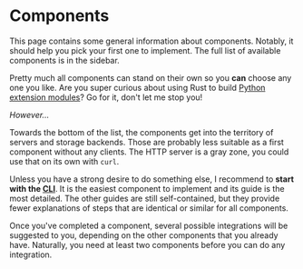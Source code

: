 # Components

This page contains some general information about components.
Notably, it should help you pick your first one to implement.
The full list of available components is in the sidebar.

Pretty much all components can stand on their own so you **can** choose any one you like.
Are you super curious about using Rust to build [Python extension modules](components/py_module.md)?
Go for it, don't let me stop you!

_However..._

Towards the bottom of the list, the components get into the territory of servers and storage backends.
Those are probably less suitable as a first component without any clients.
The HTTP server is a gray zone, you could use that on its own with `curl`.

Unless you have a strong desire to do something else, I recommend to **start with the [CLI](components/cli.md)**.
It is the easiest component to implement and its guide is the most detailed.
The other guides are still self-contained, but they provide fewer explanations of steps that are identical or similar for all components.

Once you've completed a component, several possible integrations will be suggested to you, depending on the other components that you already have.
Naturally, you need at least two components before you can do any integration.
